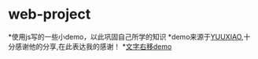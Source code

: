 # web-project
*使用js写的一些小demo，以此巩固自己所学的知识
*demo来源于[YUUXIAO](https://github.com/YUUXIAO),十分感谢他的分享,在此表达我的感谢！
*[文字右移demo](https://readream.github.io/web-project/文字右移/index.html)
